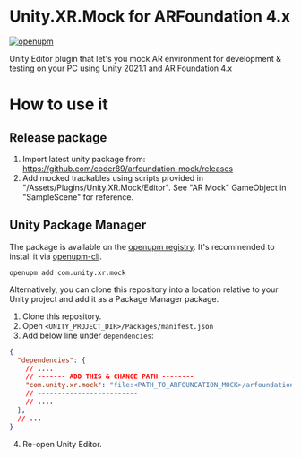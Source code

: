 # Unity.XR.Mock for ARFoundation 4.x

[![openupm](https://img.shields.io/npm/v/com.unity.xr.mock?label=openupm&registry_uri=https://package.openupm.com)](https://openupm.com/packages/com.unity.xr.mock/)

Unity Editor plugin that let's you mock AR environment for development &amp; testing on your PC using Unity 2021.1 and AR Foundation 4.x

# How to use it #

## Release package ##

1. Import latest unity package from: https://github.com/coder89/arfoundation-mock/releases
2. Add mocked trackables using scripts provided in "/Assets/Plugins/Unity.XR.Mock/Editor". See "AR Mock" GameObject in "SampleScene" for reference.

## Unity Package Manager ##

The package is available on the [openupm registry](https://openupm.com). It's recommended to install it via [openupm-cli](https://github.com/openupm/openupm-cli).

```
openupm add com.unity.xr.mock
```

Alternatively, you can clone this repository into a location relative to your Unity project and add it as a Package Manager package.

1. Clone this repository.
2. Open `<UNITY_PROJECT_DIR>/Packages/manifest.json`
3. Add below line under `dependencies`:
```json
{
  "dependencies": {
    // ....
    // ------- ADD THIS & CHANGE PATH --------
    "com.unity.xr.mock": "file:<PATH_TO_ARFOUNCATION_MOCK>/arfoundation-mock/Assets/Plugins/Unity.XR.Mock",
    // -------------------------
    // ....
  },
  // ...
}
```
4. Re-open Unity Editor.
